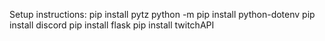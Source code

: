 Setup instructions:
pip install pytz
python -m pip install python-dotenv
pip install discord
pip install flask
pip install twitchAPI